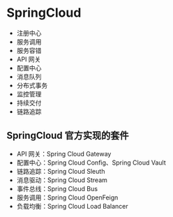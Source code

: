 # SpringCloud

- 注册中心
- 服务调用
- 服务容错
- API 网关
- 配置中心
- 消息队列
- 分布式事务
- 监控管理
- 持续交付
- 链路追踪

## SpringCloud 官方实现的套件

- API 网关：Spring Cloud Gateway
- 配置中心：Spring Cloud Config、Spring Cloud Vault
- 链路追踪：Spring Cloud Sleuth
- 消息驱动：Spring Cloud Stream
- 事件总线：Spring Cloud Bus
- 服务调用：Spring Cloud OpenFeign
- 负载均衡：Spring Cloud Load Balancer